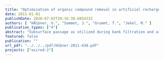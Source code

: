 ```yaml
---
title: "Optimisation of organic compound removal in artificial recharge systems by redox control and enhanced oxidation. Final Report of OXIRED - Phase 2"
date: 2011-01-01
publishDate: 2020-07-03T20:16:38.685433Z
authors: [ "HÃ¼bner, U.", "Sammet, J.", "Grummt, T.", "Jekel, M." ]
publication_types: ["4"]
abstract: "Subsurface passage as utilized during bank filtration and artificial groundwater recharge has shown to be an effective barrier for multiple substances present in surface waters during drinking water production. Additionally it is widely used as polishing step after wastewater treatment. However, there are limitations concerning the removal of DOC and specific trace organics. The project ”OXIRED“ aims at assessing possibilities to overcome these limitations by combining subsurface passage with oxidation by ozone. Results from the first phase of the project have demonstrated that oxidation with ozone is a suitable method to reduce the concentrations of several relevant trace organic compounds (e.g. carbamazepine, sulfamethoxazole) and to significantly enhance biodegradation of DOC during subsequent soil passage. For efficient removal of DOC in the soil columns, specific ozone consumptions of 0.6 to 0.7 mgO3/DOC0 were sufficient. Project objectives in OXIRED-2 were to i) verify results from laboratory scale experiments at a larger scale with longer retention times, ii) study feasibility under field conditions with seasonal variations by operating a pilot unit, iii) evaluate the formation of oxidation by-products and their persistence during subsurface passage and iv) propose a standardized test protocol to analyse benefits of ozonation and artificial groundwater recharge at different sites.  To investigate effects of ozonation on groundwater recharge with longer retention times, a technical scale column system with a length of 30 m and a hydraulic retention time of approximately six weeks was operated at the UBA’s experimental site in Berlin Marienfelde. Pilot studies were conducted at Lake Tegel using an ozone unit from ITT-Wedeco with a 4 g/h generator and subsequent slow sand filtration. Reduction of bromate was assessed in laboratory scale soil columns under different redox conditions. In addition, anoxic reduction of bromate was evaluated in a diploma thesis at TU Berlin. To analyse effects of DOC removal after ozonation, a standardized test protocol using recirculating columns was proposed and tested. Results from the different experiments confirmed the conclusions of the first phase of the project. Removal of surface water DOC during infiltration significantly increased with preozonation. In pilot studies, effluent DOC of approximately 4.7 mg/L after 1 d of retention time was measured, which is comparable to residual DOC from artificial groundwater recharge in Berlin Tegel after 30 days retention time [1]. In addition, strong effects of temperature on DOC removal were observed. During experiments with ozonation, overall DOC reduction decreased from approximately 40% in October to about 30% in the end of November. Biological testing of slow sand filter effluent revealed no genotoxic or cytotoxic effects in the water prior to further infiltration into the aquifer. Many persistent trace compounds were efficiently transformed during ozonation with specific ozone doses of 0.8 mg O3/mg DOC0. For example, realistic surface water concentrations of carbamazepine, sulfamethoxazole, phenazone and bentazone were reduced below the limits of quantification (LOQ). Primidone was only partly transformed during ozonation (70%). Since primidone is persistent during infiltration, a breakthrough in combined ozonation and artificial recharge can be expected. Also the substances MTBE and ETBE, the pesticide atrazine and some metabolites detected in Lake Tegel persist partially during treatment with ozone and subsequent groundwater recharge. For efficient transformation of these substances, higher ozone doses or an optimisation of the oxidation process, for example as advanced oxidation process (AOP), should be considered. Efficient reduction of the concentration of adsorbable organic iodine (AOI), an indicator for x-ray contrast media, during ozonation or infiltration was not observed. In contrast, adsorbable organic bromine decreased by 70 - 80 % during ozonation. Formation of the oxidation by-product bromate during ozonation of Lake Tegel water with a specific ozone consumption of up to 1.0 mg O3/mg DOC0 was below the limit of the German drinking water directive. Removal during subsurface passage was observed under anoxic conditions in presence of biodegradable organic carbon. Since artificial recharge after ozonation is likely aerobic, no significant reduction of bromate can be expected. Thus, formation of bromate needs to be controlled during surface water ozonation. Formation of nitrosamines was monitored in batch experiments with a specific ozone consumption of up to 1.15 mg O3/mg DOC0. No formation of nitrosamines including NDMA (LOQ: 5 ng/L) was observed. Operating a preceding bank filtration step will reduce ozone demand for efficient DOC removal. In addition, problems with particles from source water can be minimised. However, additional energy consumption for operation of extraction wells has to be taken into account. Overall, the presented results confirm that the objectives of enhanced removal of trace organics and DOC by combining ozonation and subsurface passage are well met. Further investigations need to focus on seasonal variations in long-term pilot studies and the formation, retention and toxicity of transformation products."
featured: false
publication: ""
url_pdf: "../../../pdf/Hübner-2011-430.pdf"
projects: ["oxired-2"]
---
```


